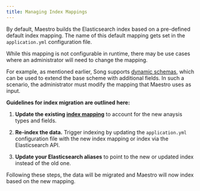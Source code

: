 ```yaml
---
title: Managing Index Mappings
--- 
```


By default, Maestro builds the Elasticsearch index based on a pre-defined default index mapping. The name of this default mapping gets set in the `application.yml` configuration file.

While this mapping is not configurable in runtime, there may be use cases where an administrator will need to change the mapping.

For example, as mentioned earlier, Song supports [dynamic schemas](/documentation/song/user-guide/schema/), which can be used to extend the base scheme with additional fields. In such a scenario, the administrator must modify the mapping that Maestro uses as input.

**Guidelines for index migration are outlined here:**

1. **Update the existing [index mapping](https://github.com/overture-stack/maestro/blob/master/maestro-app/src/main/resources/file_centric.json)** to account for the new anaysis types and fields.


2. **Re-index the data.** Trigger indexing by updating the `application.yml` configuration file with the new index mapping or index via the Elasticsearch API.


3. **Update your Elasticsearch aliases** to point to the new or updated index instead of the old one.


Following these steps, the data will be migrated and Maestro will now index based on the new mapping.